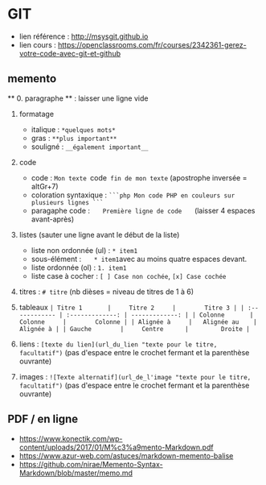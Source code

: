 # GIT

* lien référence : http://msysgit.github.io
* lien cours : https://openclassrooms.com/fr/courses/2342361-gerez-votre-code-avec-git-et-github

## memento
** 0. paragraphe ** : laisser une ligne vide

1. formatage
    * italique : `*quelques mots*`
    * gras     : `**plus important**`
    * souligné : `__également important__`

2. code
    * code : `Mon texte `code` fin de mon texte` (apostrophe inversée = altGr+7)
    * coloration syntaxique : ` ```php Mon code PHP en couleurs sur plusieurs lignes ``` `
    * paragaphe code : `    Première ligne de code    ` (laisser 4 espaces avant-après)

3. listes (sauter une ligne avant le début de la liste)
    * liste non ordonnée (ul) : `* item1 `
    * sous-élément : `    * item1 `avec au moins quatre espaces devant.
    * liste ordonnée (ol) : `1. item1 `
    * liste case à cocher : `[ ] Case non cochée`, `[x] Case cochée`

4. titres : `# titre` (nb dièses = niveau de titres de 1 à 6)

5. tableaux
    `| Titre 1       |     Titre 2     |        Titre 3 |
    | :------------ | :-------------: | -------------: |
    | Colonne       |     Colonne     |        Colonne |
    | Alignée à     |   Alignée au    |      Alignée à |
    | Gauche        |     Centre      |         Droite |`

6. liens : `[texte du lien](url_du_lien "texte pour le titre, facultatif")`
    (pas d'espace entre le crochet fermant et la parenthèse ouvrante)

7. images : `![Texte alternatif](url_de_l'image "texte pour le titre, facultatif")`
    (pas d'espace entre le crochet fermant et la parenthèse ouvrante)

## PDF / en ligne
+ https://www.konectik.com/wp-content/uploads/2017/01/M%c3%a9mento-Markdown.pdf
+ https://www.azur-web.com/astuces/markdown-memento-balise
+ https://github.com/nirae/Memento-Syntax-Markdown/blob/master/memo.md
